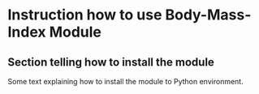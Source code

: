 # Instruction how to use Body-Mass-Index Module
## Section telling how to install the module
<p>Some text explaining how to install the module to Python environment.</p>